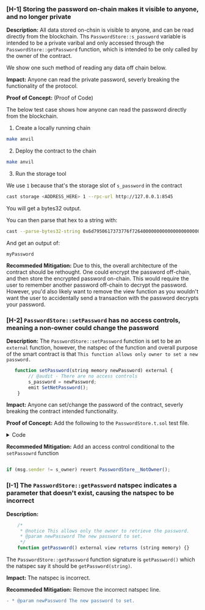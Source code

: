 ### [H-1] Storing the password on-chain makes it visible to anyone, and no longer private



**Description:** All data stored on-chsin is visible to anyone, and can be read directly from the blockchain. Ths `PasswordStore::s_password` variable is intended to be a private varibal and only accessed through the `PasswordStore::getPassword` function, which is intended to be only called by the owner of the contract.

We show one such method of reading any data off chain below.


**Impact:** Anyone can read the private password, severly breaking the functionality of the protocol.


**Proof of Concept:** (Proof of Code)

The below test case shows how anyone can read the password directly from the blockchain.

1. Create a locally running chain
```bash
make anvil
```

2. Deploy the contract to the chain

```bash
make anvil
```

3. Run the storage tool

We use `1` because that's the storage slot of `s_password` in the contract

```bash
cast storage <ADDRESS_HERE> 1 --rpc-url http://127.0.0.1:8545
```
You will get a bytes32 output.

You can then parse that hex to a string with:

```bash
cast --parse-bytes32-string 0x6d7950617373776f726400000000000000000000000000000000000000000014
```
And get an output of:

```
myPassword
```


**Recommeded Mitigation:** Due to this, the overall architecture of the contract should be rethought. One could encrypt the password off-chain, and then store the encrypted password on-chain. This would require the user to remember another password off-chain to decrypt the password. However, you'd also likely want to remove the view function as you wouldn't want the user to accidentally send a transaction with the password decrypts your password.




### [H-2] `PasswordStore::setPassword` has no access controls, meaning a non-owner could change the password

**Description:** The `PasswordStore::setPassword` function is set to be an `external` function, however, the natspec of the function and overall purpose of the smart contract is that `This function allows only owner to set a new password.`

```javascript
   function setPassword(string memory newPassword) external {
        // @audit - There are no access controls
        s_password = newPassword;
        emit SetNetPassword();
    }
```

**Impact:** Anyone can set/change the password of the contract, severly breaking the contract intended functionality.



**Proof of Concept:** Add the following to the `PasswordStore.t.sol` test file.

<details>
<summary>Code</summary>

```javascript
function test_anyone_can_set_password(address randomAddress) public {
        vm.assume(randomAddress != owner);
        vm.prank(randomAddress);
        string memory expectedPassword = "myNewPassword";
        passwordStore.setPassword(expectedPassword);

        vm.prank(owner);
        string memory actualPassword = passwordStore.getPassword();
        assertEq(actualPassword, expectedPassword);
    }

```
</details>


**Recommeded Mitigation:** Add an access control conditional to the `setPassowrd` function

```javascript

if (msg.sender != s_owner) revert PasswordStore__NotOwner();

```





### [I-1] The `PasswordStore::getPassword` natspec indicates a parameter that doesn't exist, causing the natspec to be incorrect

**Description:** 

```javascript
    /*
     * @notice This allows only the owner to retrieve the password.
     * @param newPassword The new password to set.
     */
    function getPassword() external view returns (string memory) {}
```

The `PasswordStore::getPassword` function signature is `getPassword()` which the natspec say it should be `getPassword(string)`.


**Impact:** The natspec is incorrect.


**Recommeded Mitigation:** Remove the incorrect natspec line.

```diff
- * @param newPassword The new password to set.
```




